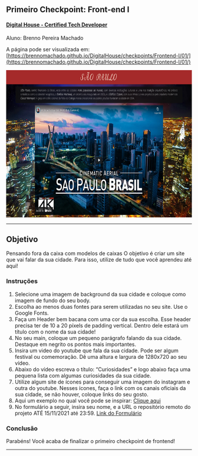 ## Primeiro Checkpoint: Front-end I

#### [Digital House - Certified Tech Developer](https://brennomachado.github.io/DigitalHouse/)

Aluno: Brenno Pereira Machado

A página pode ser visualizada em: [https://brennomachado.github.io/DigitalHouse/checkpoints/Frontend-I/01/](https://brennomachado.github.io/DigitalHouse/checkpoints/Frontend-I/01/)

<div>
<p align="center"><a  href="https://brennomachado.github.io/DigitalHouse/checkpoints/Frontend-I/01/" target="_blank"><img height="400" src="../../imgs/capa-frontend1-cp-01.png"></a></p>
</div>

---

## Objetivo

Pensando fora da caixa com modelos de caixas
O objetivo é criar um site que vai falar da sua cidade. Para isso, utilize de tudo que você aprendeu até aqui!

### Instruções

1. Selecione uma imagem de background da sua cidade e coloque como imagem de fundo do seu body.
2. Escolha ao menos duas fontes para serem utilizadas no seu site. Use o Google Fonts.
3. Faça um Header bem bacana com uma cor da sua escolha. Esse header precisa ter de 10 a 20 píxels de padding vertical. Dentro dele estará um título com o nome da sua cidade!
4. No seu main, coloque um pequeno parágrafo falando da sua cidade. Destaque em negrito os pontos mais importantes.
5. Insira um video do youtube que fala da sua cidade. Pode ser algum festival ou comemoração. Dê uma altura e largura de 1280x720 ao seu vídeo.
6. Abaixo do vídeo escreva o título: “Curiosidades” e logo abaixo faça uma pequena lista com algumas curiosidades da sua cidade.
7. Utilize algum site de ícones para conseguir uma imagem do instagram e outra do youtube. Nesses ícones, faça o link com os canais oficiais da sua cidade, se não houver, coloque links do seu gosto.
8. Aqui um exemplo no qual você pode se inspirar: [Clique aqui](https://htmlpreview.github.io/?https://github.com/davidigitalhouse/projeto02/blob/master/index.html)
9. No formulário a seguir, insira seu nome, e a URL o repositório remoto do projeto ATÉ 15/11/2021 até 23:59. [Link do Formulário](#)

### Conclusão

Parabéns! Você acaba de finalizar o primeiro checkpoint de frontend!

---
